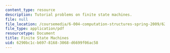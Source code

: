 ```yaml
---
content_type: resource
description: Tutorial problems on finite state machines.
file: null
file_location: /coursemedia/6-004-computation-structures-spring-2009/6290bc1cb69781683068d6699f06ac58_MIT6004s09tutor07.pdf
file_type: application/pdf
resourcetype: Document
title: Finite State Machines
uid: 6290bc1c-b697-8168-3068-d6699f06ac58
---
```

